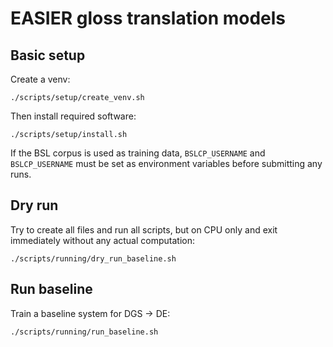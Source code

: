 # EASIER gloss translation models

## Basic setup

Create a venv:

    ./scripts/setup/create_venv.sh

Then install required software:

    ./scripts/setup/install.sh

If the BSL corpus is used as training data, `BSLCP_USERNAME` and `BSLCP_USERNAME` must be set as environment
variables before submitting any runs.

## Dry run

Try to create all files and run all scripts, but on CPU only and exit immediately without any actual computation:

    ./scripts/running/dry_run_baseline.sh

## Run baseline

Train a baseline system for DGS -> DE:

    ./scripts/running/run_baseline.sh
